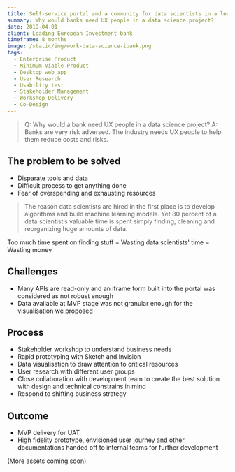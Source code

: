 ```yaml
---
title: Self-service portal and a community for data scientists in a leading investment bank
summary: Why would banks need UX people in a data science project? 
date: 2019-04-01
client: Leading European Investment bank
timeframe: 8 months
image: /static/img/work-data-science-ibank.png
tags:
  - Enterprise Product
  - Minimum Viable Product 
  - Desktop web app
  - User Research
  - Usability test
  - Stakeholder Management
  - Workshop Delivery
  - Co-Design
---
```


> Q: Why would a bank need UX people in a data science project? 
> A: Banks are very risk adversed. The industry needs UX people to help them reduce costs and risks.

## The problem to be solved
- Disparate tools and data
- Difficult process to get anything done
- Fear of overspending and exhausting resources

> The reason data scientists are hired in the first place is to develop algorithms and build machine learning models. Yet 80 percent of a data scientist’s valuable time is spent simply finding, cleaning and reorganizing huge amounts of data.

Too much time spent on finding stuff = Wasting data scientists' time = Wasting money

## Challenges
- Many APIs are read-only and an iframe form built into the portal was considered as not robust enough 
- Data available at MVP stage was not granular enough for the visualisation we proposed

## Process
- Stakeholder workshop to understand business needs
- Rapid prototyping with Sketch and Invision
- Data visualisation to draw attention to critical resources
- User research with different user groups
- Close collaboration with development team to create the best solution with design and technical constrains in mind
- Respond to shifting business strategy

## Outcome
- MVP delivery for UAT
- High fidelity prototype, envisioned user journey and other documentations handed off to internal teams for further development

(More assets coming soon)